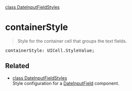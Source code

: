 [class DateInputFieldStyles](DateInputFieldStyles.md)

# containerStyle

> Style for the container cell that groups the text fields.

<pre class="docgen_signature">containerStyle: UICell.StyleValue;</pre>

## Related

- [<!--{ref:class}-->class DateInputFieldStyles](DateInputFieldStyles.md) \
    Style configuration for a [DateInputField](DateInputField.md) component.
